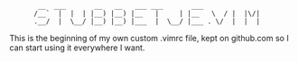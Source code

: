 
           __  ___       __   __   ___ ___       ___
          /__`  |  |  | |__) |__) |__   |     | |__   \  / |  |\/| 
          .__/  |  \__/ |__) |__) |___  |  \__/ |___ . \/  |  |  | 



This is the beginning of my own custom .vimrc file, kept on github.com so I
can start using it everywhere I want.
